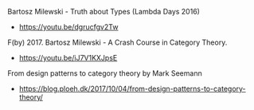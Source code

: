 Bartosz Milewski - Truth about Types (Lambda Days 2016)
* https://youtu.be/dgrucfgv2Tw

F(by) 2017. Bartosz Milewski - A Crash Course in Category Theory.
* https://youtu.be/iJ7V1KXJpsE

From design patterns to category theory by Mark Seemann
* https://blog.ploeh.dk/2017/10/04/from-design-patterns-to-category-theory/
